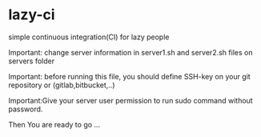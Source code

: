 # lazy-ci
simple continuous integration(CI) for lazy people 

Important: change server information in server1.sh and server2.sh files on servers folder

Important: before running this file, you should define SSH-key on your git repository or (gitlab,bitbucket,..)

Important:Give your server user permission to run sudo command without password.

Then You are ready to go ...
